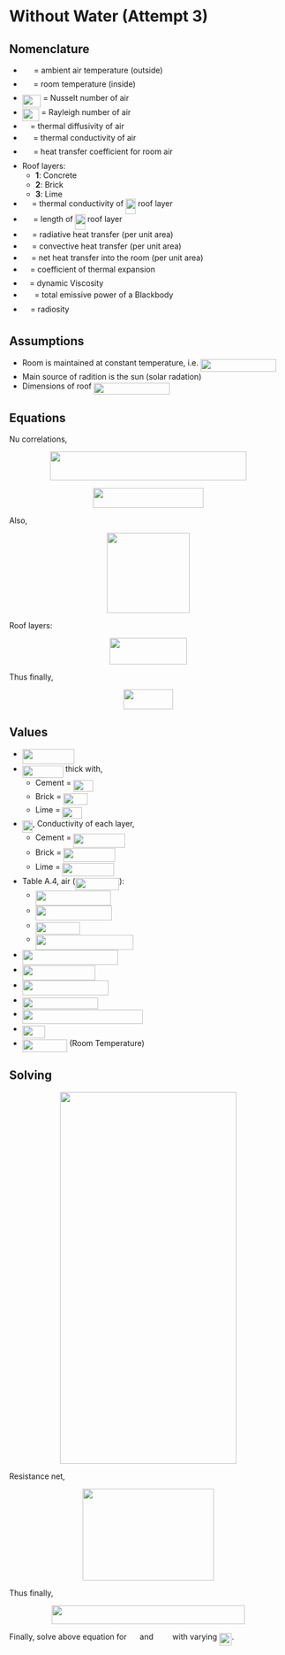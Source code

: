 # Without Water (Attempt 3)

## Nomenclature

* <img src="../../docs/svgs_darkmode/5bdf86f684b5b70a46fb2268c2b195b3.svg?invert_in_darkmode" align=middle width=16.736568749999993pt height=22.465723500000017pt/> = ambient air temperature (outside)
* <img src="../../docs/svgs_darkmode/78543ca0738739880432659c1a7f290d.svg?invert_in_darkmode" align=middle width=16.06363439999999pt height=22.465723500000017pt/> = room temperature (inside)
* <img src="../../docs/svgs_darkmode/b22615dd642e1ba890adf269cdc19e6e.svg?invert_in_darkmode" align=middle width=33.428566049999986pt height=22.465723500000017pt/> = Nusselt number of air
* <img src="../../docs/svgs_darkmode/ebd111934a8279eb01536610b8da831b.svg?invert_in_darkmode" align=middle width=30.31594829999999pt height=22.465723500000017pt/> = Rayleigh number of air
* <img src="../../docs/svgs_darkmode/c745b9b57c145ec5577b82542b2df546.svg?invert_in_darkmode" align=middle width=10.57650494999999pt height=14.15524440000002pt/> = thermal diffusivity of air
* <img src="../../docs/svgs_darkmode/eb4513540706477e80b47eb048eeaa9d.svg?invert_in_darkmode" align=middle width=15.68825939999999pt height=22.831056599999986pt/> = thermal conductivity of air
* <img src="../../docs/svgs_darkmode/f7c65c46dccd65632fc6e90e958f6b18.svg?invert_in_darkmode" align=middle width=15.928562099999992pt height=22.831056599999986pt/> = heat transfer coefficient for room air
* Roof layers:
  * **1**: Concrete
  * **2**: Brick
  * **3**: Lime
* <img src="../../docs/svgs_darkmode/ec71f47b6aee7b3cd545386b93601915.svg?invert_in_darkmode" align=middle width=13.20877634999999pt height=22.831056599999986pt/> = thermal conductivity of <img src="../../docs/svgs_darkmode/3def24cf259215eefdd43e76525fb473.svg?invert_in_darkmode" align=middle width=18.32504519999999pt height=27.91243950000002pt/> roof layer
* <img src="../../docs/svgs_darkmode/6af2b4e795d7f62666e31c283eb02410.svg?invert_in_darkmode" align=middle width=15.838142099999992pt height=22.465723500000017pt/> = length of <img src="../../docs/svgs_darkmode/3def24cf259215eefdd43e76525fb473.svg?invert_in_darkmode" align=middle width=18.32504519999999pt height=27.91243950000002pt/> roof layer
* <img src="../../docs/svgs_darkmode/886420e78c2c7a0eae7fc784e45bf6b8.svg?invert_in_darkmode" align=middle width=13.79576054999999pt height=14.15524440000002pt/> = radiative heat transfer (per unit area)
* <img src="../../docs/svgs_darkmode/7c9a374605e54760ce4ffa2f36666ca5.svg?invert_in_darkmode" align=middle width=13.21296404999999pt height=14.15524440000002pt/> = convective heat transfer (per unit area)
* <img src="../../docs/svgs_darkmode/88101fdb8c6c5c5b9ddad575a78144b7.svg?invert_in_darkmode" align=middle width=12.30410444999999pt height=14.15524440000002pt/> = net heat transfer into the room (per unit area)
* <img src="../../docs/svgs_darkmode/8217ed3c32a785f0b5aad4055f432ad8.svg?invert_in_darkmode" align=middle width=10.16555099999999pt height=22.831056599999986pt/> = coefficient of thermal expansion
* <img src="../../docs/svgs_darkmode/b49211c7e49541e500c32b4d56d354dc.svg?invert_in_darkmode" align=middle width=9.16670204999999pt height=14.15524440000002pt/> = dynamic Viscosity
* <img src="../../docs/svgs_darkmode/bf0eb1d093be7d37eb1b31df2cc15af0.svg?invert_in_darkmode" align=middle width=17.91555644999999pt height=22.465723500000017pt/> = total emissive power of a Blackbody
* <img src="../../docs/svgs_darkmode/8eb543f68dac24748e65e2e4c5fc968c.svg?invert_in_darkmode" align=middle width=10.69635434999999pt height=22.465723500000017pt/> = radiosity

## Assumptions

* Room is maintained at constant temperature, i.e. <img src="../../docs/svgs_darkmode/63fc6e69abc8df3f03089a338dceb3aa.svg?invert_in_darkmode" align=middle width=137.43554715pt height=22.63850490000001pt/>
* Main source of radition is the sun (solar radation)
* Dimensions of roof <img src="../../docs/svgs_darkmode/36388ef4fce98fd7ad3e9828c4a460fb.svg?invert_in_darkmode" align=middle width=137.36307585pt height=21.18721440000001pt/>

## Equations

Nu correlations,
<p align="center"><img src="../../docs/svgs_darkmode/b66b864e3818127f6225cfbfe044e5f2.svg?invert_in_darkmode" align=middle width=355.59175739999995pt height=51.66200325pt/></p>

<p align="center"><img src="../../docs/svgs_darkmode/2433661e00474b0d727cd3248c4457f2.svg?invert_in_darkmode" align=middle width=200.8438047pt height=35.77743345pt/></p>

Also,
<p align="center"><img src="../../docs/svgs_darkmode/646f5ce1839eb53155382dbe55a315b4.svg?invert_in_darkmode" align=middle width=149.22309105pt height=145.77025154999998pt/></p>

Roof layers:
<p align="center"><img src="../../docs/svgs_darkmode/02dc4abc738b77a4685d61bf4ac142dd.svg?invert_in_darkmode" align=middle width=140.453148pt height=47.35857885pt/></p>
Thus finally,
<p align="center"><img src="../../docs/svgs_darkmode/0bb056f69fb537532ba5a66a74757e5b.svg?invert_in_darkmode" align=middle width=90.6253458pt height=36.09514755pt/></p>

## Values

* <img src="../../docs/svgs_darkmode/8bb3dabed5fea4bfdedd8a7997e74bed.svg?invert_in_darkmode" align=middle width=93.74241029999999pt height=26.76175259999998pt/>
* <img src="../../docs/svgs_darkmode/b351cf1982c146528afb5afadd490d61.svg?invert_in_darkmode" align=middle width=74.02206074999998pt height=22.465723500000017pt/> thick with,
  * Cement = <img src="../../docs/svgs_darkmode/ca41edaf1facf152e012dc3051b8ede7.svg?invert_in_darkmode" align=middle width=35.245557599999984pt height=21.18721440000001pt/>
  * Brick = <img src="../../docs/svgs_darkmode/6cfca9fd624cd5e4b6ab75343c772208.svg?invert_in_darkmode" align=middle width=43.46476694999999pt height=21.18721440000001pt/>
  * Lime = <img src="../../docs/svgs_darkmode/ca41edaf1facf152e012dc3051b8ede7.svg?invert_in_darkmode" align=middle width=35.245557599999984pt height=21.18721440000001pt/>
* <img src="../../docs/svgs_darkmode/655ca15e2b101fb431577b12d4442580.svg?invert_in_darkmode" align=middle width=18.61211054999999pt height=22.465723500000017pt/>, Conductivity of each layer,
  * Cement = <img src="../../docs/svgs_darkmode/81a4b850e73574c8ddb485c89d42a5ca.svg?invert_in_darkmode" align=middle width=93.81908084999999pt height=24.65753399999998pt/>
  * Brick = <img src="../../docs/svgs_darkmode/bdd016cacecf68269fa25b4cca0a926b.svg?invert_in_darkmode" align=middle width=93.81908084999999pt height=24.65753399999998pt/>
  * Lime = <img src="../../docs/svgs_darkmode/a1fdd021324963918c21db9d276da4c9.svg?invert_in_darkmode" align=middle width=93.81908084999999pt height=24.65753399999998pt/>
* Table A.4, air (<img src="../../docs/svgs_darkmode/9416b5ada5d012dd819ba0fd39351272.svg?invert_in_darkmode" align=middle width=79.8402297pt height=22.465723500000017pt/>):
  * <img src="../../docs/svgs_darkmode/ab57350ed56c22bdbd0567edba565077.svg?invert_in_darkmode" align=middle width=136.6932831pt height=26.76175259999998pt/>
  * <img src="../../docs/svgs_darkmode/a0536eb180a6ac09da870c4c9c02740e.svg?invert_in_darkmode" align=middle width=138.1030992pt height=26.76175259999998pt/>
  * <img src="../../docs/svgs_darkmode/b67c20ed043746453ddd8d51de205fed.svg?invert_in_darkmode" align=middle width=80.07041954999998pt height=22.465723500000017pt/>
  * <img src="../../docs/svgs_darkmode/01330b5637501310669802cac0680ad9.svg?invert_in_darkmode" align=middle width=177.29818755pt height=26.76175259999998pt/>
* <img src="../../docs/svgs_darkmode/59d0a2496609317436f9bf66a3efa198.svg?invert_in_darkmode" align=middle width=172.72629824999999pt height=26.76175259999998pt/>
* <img src="../../docs/svgs_darkmode/00005401715a0dc4c56c2af4841f8761.svg?invert_in_darkmode" align=middle width=132.69020984999997pt height=26.76175259999998pt/>
* <img src="../../docs/svgs_darkmode/e2d20334a09c749ceb8fa028a61d79e2.svg?invert_in_darkmode" align=middle width=156.22998764999997pt height=27.77565449999998pt/>
* <img src="../../docs/svgs_darkmode/e123e310125ab26fb1ca77335ff5989a.svg?invert_in_darkmode" align=middle width=137.4866856pt height=21.18721440000001pt/>
* <img src="../../docs/svgs_darkmode/69dcca8985e20d5edcbfbefbf10465c8.svg?invert_in_darkmode" align=middle width=217.72670205pt height=26.76175259999998pt/>
* <img src="../../docs/svgs_darkmode/bb3ed15ad93881249645e6f2e0ca2927.svg?invert_in_darkmode" align=middle width=40.83319019999999pt height=22.465723500000017pt/>
* <img src="../../docs/svgs_darkmode/482ecc1ff4a5e1af2cc3b4aa53d8e037.svg?invert_in_darkmode" align=middle width=81.20273204999998pt height=22.63850490000001pt/> (Room Temperature)

## Solving

<p align="center"><img src="../../docs/svgs_darkmode/309d7217a9bacae60b135a432b68e59d.svg?invert_in_darkmode" align=middle width=320.82551159999997pt height=672.21206085pt/></p>

Resistance net,
<p align="center"><img src="../../docs/svgs_darkmode/ab8ef8f5a99ffe9edae1223e0aae79cb.svg?invert_in_darkmode" align=middle width=237.3076167pt height=166.05840405pt/></p>

Thus finally,
<p align="center"><img src="../../docs/svgs_darkmode/1041d80cc030ac59861cea8a576e35d0.svg?invert_in_darkmode" align=middle width=350.75082899999995pt height=33.62942055pt/></p>

Finally, solve above equation for <img src="../../docs/svgs_darkmode/27a2cc055174e7d2697e894d18356d74.svg?invert_in_darkmode" align=middle width=15.81055739999999pt height=22.465723500000017pt/> and <img src="../../docs/svgs_darkmode/ed529d3d2fadeb925283ab80c1e7e98e.svg?invert_in_darkmode" align=middle width=26.667045899999987pt height=14.15524440000002pt/> with varying <img src="../../docs/svgs_darkmode/8f23ba996b847263bdd855451a8dc3fb.svg?invert_in_darkmode" align=middle width=22.711268249999986pt height=22.465723500000017pt/>.
